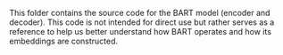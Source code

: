  This folder contains the source code for the BART model (encoder and decoder). This code is not intended for direct use but rather serves as a reference to help us better understand how BART operates and how its embeddings are constructed.

